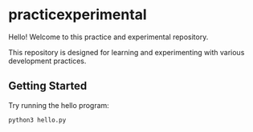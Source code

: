 # practicexperimental

Hello! Welcome to this practice and experimental repository.

This repository is designed for learning and experimenting with various development practices.

## Getting Started

Try running the hello program:
```bash
python3 hello.py
```